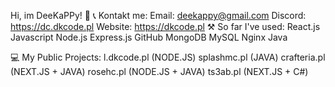 Hi, im DeeKaPPy! 👋
📞 Kontakt me:
Email: deekappy@gmail.com
Discord: https://dc.dkcode.pl
Website: https://dkcode.pl
⚒ So far I've used:
React.js Javascript Node.js Express.js GitHub MongoDB MySQL Nginx Java

💻 My Public Projects:
l.dkcode.pl (NODE.JS)
splashmc.pl (JAVA)
crafteria.pl (NEXT.JS + JAVA)
rosehc.pl (NODE.JS + JAVA)
ts3ab.pl (NEXT.JS + C#)

